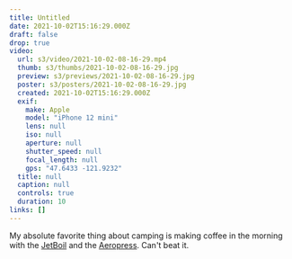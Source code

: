 ```yaml
---
title: Untitled
date: 2021-10-02T15:16:29.000Z
draft: false
drop: true
video:
  url: s3/video/2021-10-02-08-16-29.mp4
  thumb: s3/thumbs/2021-10-02-08-16-29.jpg
  preview: s3/previews/2021-10-02-08-16-29.jpg
  poster: s3/posters/2021-10-02-08-16-29.jpg
  created: 2021-10-02T15:16:29.000Z
  exif:
    make: Apple
    model: "iPhone 12 mini"
    lens: null
    iso: null
    aperture: null
    shutter_speed: null
    focal_length: null
    gps: "47.6433 -121.9232"
  title: null
  caption: null
  controls: true
  duration: 10
links: []
---
```


My absolute favorite thing about camping is making coffee in the morning with the [JetBoil](https://jetboilnz.co.nz/) and the [Aeropress](https://aeropress.com/). Can't beat it.
